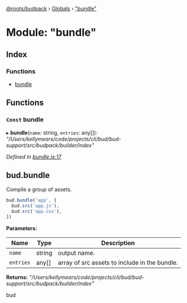 [@roots/budpack](../README.md) › [Globals](../globals.md) › ["bundle"](_bundle_.md)

# Module: "bundle"

## Index

### Functions

* [bundle](_bundle_.md#const-bundle)

## Functions

### `Const` bundle

▸ **bundle**(`name`: string, `entries`: any[]): *"/Users/kellymears/code/projects/cli/bud/bud-support/src/budpack/builder/index"*

*Defined in [bundle.js:17](https://github.com/roots/bud-support/blob/5f43850/src/budpack/builder/api/bundle.js#L17)*

## bud.bundle

Compile a group of assets.

```js
bud.bundle('app', [
  bud.src('app.js'),
  bud.src('app.css'),
])
```

**Parameters:**

Name | Type | Description |
------ | ------ | ------ |
`name` | string | output name. |
`entries` | any[] | array of src assets to include in the bundle. |

**Returns:** *"/Users/kellymears/code/projects/cli/bud/bud-support/src/budpack/builder/index"*

bud
